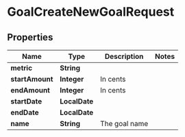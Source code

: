 

# GoalCreateNewGoalRequest


## Properties

| Name | Type | Description | Notes |
|------------ | ------------- | ------------- | -------------|
|**metric** | **String** |  |  |
|**startAmount** | **Integer** | In cents |  |
|**endAmount** | **Integer** | In cents |  |
|**startDate** | **LocalDate** |  |  |
|**endDate** | **LocalDate** |  |  |
|**name** | **String** | The goal name |  |



